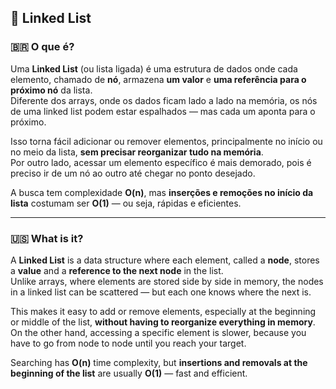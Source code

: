 ## 🔗 Linked List

### 🇧🇷 O que é?

Uma **Linked List** (ou lista ligada) é uma estrutura de dados onde cada elemento, chamado de **nó**, armazena **um valor** e **uma referência para o próximo nó** da lista.  
Diferente dos arrays, onde os dados ficam lado a lado na memória, os nós de uma linked list podem estar espalhados — mas cada um aponta para o próximo.

Isso torna fácil adicionar ou remover elementos, principalmente no início ou no meio da lista, **sem precisar reorganizar tudo na memória**.  
Por outro lado, acessar um elemento específico é mais demorado, pois é preciso ir de um nó ao outro até chegar no ponto desejado.

A busca tem complexidade **O(n)**, mas **inserções e remoções no início da lista** costumam ser **O(1)** — ou seja, rápidas e eficientes.

---

### 🇺🇸 What is it?

A **Linked List** is a data structure where each element, called a **node**, stores a **value** and a **reference to the next node** in the list.  
Unlike arrays, where elements are stored side by side in memory, the nodes in a linked list can be scattered — but each one knows where the next is.

This makes it easy to add or remove elements, especially at the beginning or middle of the list, **without having to reorganize everything in memory**.  
On the other hand, accessing a specific element is slower, because you have to go from node to node until you reach your target.

Searching has **O(n)** time complexity, but **insertions and removals at the beginning of the list** are usually **O(1)** — fast and efficient.

